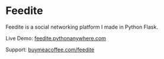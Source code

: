 # Feedite

Feedite is a social networking platform I made in Python Flask.

Live Demo: [feedite.pythonanywhere.com](https://feedite.pythonanywhere.com)

Support: [buymeacoffee.com/feedite](https://buymeacoffee.com/feedite)
